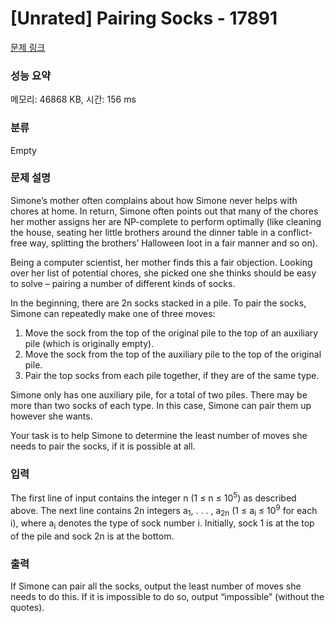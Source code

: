 # [Unrated] Pairing Socks - 17891 

[문제 링크](https://www.acmicpc.net/problem/17891) 

### 성능 요약

메모리: 46868 KB, 시간: 156 ms

### 분류

Empty

### 문제 설명

<p>Simone’s mother often complains about how Simone never helps with chores at home. In return, Simone often points out that many of the chores her mother assigns her are NP-complete to perform optimally (like cleaning the house, seating her little brothers around the dinner table in a conflict-free way, splitting the brothers’ Halloween loot in a fair manner and so on).</p>

<p>Being a computer scientist, her mother finds this a fair objection. Looking over her list of potential chores, she picked one she thinks should be easy to solve – pairing a number of different kinds of socks.</p>

<p>In the beginning, there are 2n socks stacked in a pile. To pair the socks, Simone can repeatedly make one of three moves:</p>

<ol>
	<li>Move the sock from the top of the original pile to the top of an auxiliary pile (which is originally empty).</li>
	<li>Move the sock from the top of the auxiliary pile to the top of the original pile.</li>
	<li>Pair the top socks from each pile together, if they are of the same type.</li>
</ol>

<p>Simone only has one auxiliary pile, for a total of two piles. There may be more than two socks of each type. In this case, Simone can pair them up however she wants.</p>

<p>Your task is to help Simone to determine the least number of moves she needs to pair the socks, if it is possible at all.</p>

### 입력 

 <p>The first line of input contains the integer n (1 ≤ n ≤ 10<sup>5</sup>) as described above. The next line contains 2n integers a<sub>1</sub>, . . . , a<sub>2n</sub> (1 ≤ a<sub>i</sub> ≤ 10<sup>9</sup> for each i), where a<sub>i</sub> denotes the type of sock number i. Initially, sock 1 is at the top of the pile and sock 2n is at the bottom.</p>

### 출력 

 <p>If Simone can pair all the socks, output the least number of moves she needs to do this. If it is impossible to do so, output “impossible” (without the quotes).</p>

